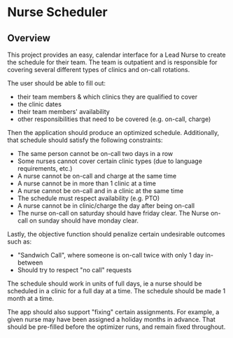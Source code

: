 # Nurse Scheduler

## Overview
This project provides an easy, calendar interface for a Lead Nurse to create the schedule for their team. The team is outpatient and is responsible for covering several different types of clinics and on-call rotations.

The user should be able to fill out:

* their team members & which clinics they are qualified to cover
* the clinic dates
* their team members' availability
* other responsibilities that need to be covered (e.g. on-call, charge)

Then the application should produce an optimized schedule. Additionally, that schedule should satisfy the following constraints:

* The same person cannot be on-call two days in a row
* Some nurses cannot cover certain clinic types (due to language requirements, etc.)
* A nurse cannot be on-call and charge at the same time
* A nurse cannot be in more than 1 clinic at a time
* A nurse cannot be on-call and in a clinic at the same time
* The schedule must respect availability (e.g. PTO)
* A nurse cannot be in clinic/charge the day after being on-call
* The nurse on-call on saturday should have friday clear. The Nurse on-call on sunday should have monday clear.

Lastly, the objective function should penalize certain undesirable outcomes such as: 

* "Sandwich Call", where someone is on-call twice with only 1 day in-between
* Should try to respect "no call" requests

The schedule should work in units of full days, ie a nurse should be scheduled in a clinic for a full day at a time. The schedule should be made 1 month at a time.

The app should also support "fixing" certain assignments. For example, a given nurse may have been assigned a holiday months in advance. That should be pre-filled before the optimizer runs, and remain fixed throughout.

